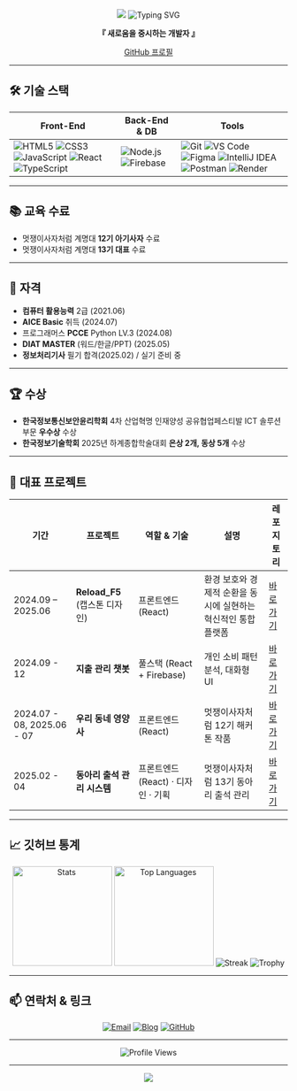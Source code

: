 <div align="center">

<!-- 프로필 헤더 -->
<img src="https://capsule-render.vercel.app/api?type=waving&color=0:4ECDC4,50:45B7D1,100:FF6B6B&height=200&section=header&text=ganglike248&fontSize=40&fontAlign=70&fontAlignY=40&fontColor=ffffff&desc=I%20will%20become%20a%20Full-Stack%20Developer.&descAlign=70&descAlignY=60&animation=fadeIn" />

<!-- 간단 소개 -->
<img src="https://readme-typing-svg.herokuapp.com?font=Fira+Code&size=26&duration=3000&pause=1000&color=45B7D1&center=true&vCenter=true&width=650&height=90&lines=일상의%20불편함을%20편함으로.;책임감/꼼꼼함/창의성" alt="Typing SVG" />

**『 새로움을 중시하는 개발자 』**

[GitHub 프로필](https://github.com/ganglike248)

</div>

---

## 🛠️ 기술 스택

<div align="center">

| Front-End | Back-End & DB | Tools |
|-----------|--------------|-------|
| ![HTML5](https://img.shields.io/badge/HTML5-E34F26?style=for-the-badge&logo=html5&logoColor=white) ![CSS3](https://img.shields.io/badge/CSS3-1572B6?style=for-the-badge&logo=css3&logoColor=white) ![JavaScript](https://img.shields.io/badge/JavaScript-F7DF1E?style=for-the-badge&logo=javascript&logoColor=black) ![React](https://img.shields.io/badge/React-20232A?style=for-the-badge&logo=react&logoColor=61DAFB) ![TypeScript](https://img.shields.io/badge/TypeScript-3178C6?style=for-the-badge&logo=typescript&logoColor=white) | ![Node.js](https://img.shields.io/badge/Node.js-43853D?style=for-the-badge&logo=node.js&logoColor=white) ![Firebase](https://img.shields.io/badge/Firebase-FFCA28?style=for-the-badge&logo=firebase&logoColor=black)| ![Git](https://img.shields.io/badge/Git-F05032?style=for-the-badge&logo=git&logoColor=white) ![VS Code](https://img.shields.io/badge/VS%20Code-007ACC?style=for-the-badge&logo=visual-studio-code&logoColor=white) ![Figma](https://img.shields.io/badge/Figma-B04DFD?style=for-the-badge&logo=figma&logoColor=white) ![IntelliJ IDEA](https://img.shields.io/badge/IntelliJ%20IDEA-000000?style=for-the-badge&logo=intellij-idea&logoColor=white) ![Postman](https://img.shields.io/badge/Postman-FF6C37?style=for-the-badge&logo=postman&logoColor=white) ![Render](https://img.shields.io/badge/Render-ffffff?style=for-the-badge&logo=render&logoColor=black)|

</div>

---

## 📚 교육 수료

- 멋쟁이사자처럼 계명대 **12기 아기사자** 수료
- 멋쟁이사자처럼 계명대 **13기 대표** 수료

---

## 📜 자격

- **컴퓨터 활용능력** 2급 (2021.06)
- **AICE Basic** 취득 (2024.07)
- 프로그래머스 **PCCE** Python LV.3 (2024.08)
- **DIAT MASTER** (워드/한글/PPT) (2025.05)
- **정보처리기사** 필기 합격(2025.02) / 실기 준비 중 

---

## 🏆 수상

- **한국정보통신보안윤리학회** 4차 산업혁명 인재양성 공유협업페스티발 ICT 솔루션 부문 **우수상** 수상
- **한국정보기술학회** 2025년 하계종합학술대회 **은상 2개, 동상 5개** 수상

---

## 🚀 대표 프로젝트

| 기간 | 프로젝트 | 역할 & 기술 | 설명 | 레포지토리 |
|------|----------|-------------|------------|------------|
| 2024.09 – 2025.06 | **Reload_F5**<br>(캡스톤 디자인) | 프론트엔드 (React) | 환경 보호와 경제적 순환을 동시에 실현하는 혁신적인 통합 플랫폼 | [바로가기](https://github.com/ganglike248/Reload_F5/tree/develop) |
| 2024.09 - 12 | **지출 관리 챗봇** | 풀스택 (React + Firebase) | 개인 소비 패턴 분석, 대화형 UI | [바로가기](https://github.com/ganglike248/MoneyChat) |
| 2024.07 - 08, 2025.06 - 07 | **우리 동네 영양사** | 프론트엔드 (React) | 멋쟁이사자처럼 12기 해커톤 작품 | [바로가기](https://github.com/ganglike248/LikeLion-12th-Hackathon) |
| 2025.02 - 04 | **동아리 출석 관리 시스템** | 프론트엔드 (React) · 디자인 · 기획 | 멋쟁이사자처럼 13기 동아리 출석 관리 | [바로가기](https://github.com/ganglike248/likelion_att) |

---

## 📈 깃허브 통계

<div align="center">

<img height="180em" src="https://github-readme-stats.vercel.app/api?username=ganglike248&show_icons=true&theme=radical&hide_border=true&bg_color=0d1117&title_color=4ecdc4&icon_color=ff6b6b&text_color=ffffff&count_private=true" alt="Stats" />

<img height="180em" src="https://github-readme-stats.vercel.app/api/top-langs/?username=ganglike248&layout=compact&theme=radical&hide_border=true&bg_color=0d1117&title_color=4ecdc4&text_color=ffffff&langs_count=8" alt="Top Languages" />

<img src="https://github-readme-streak-stats.herokuapp.com/?user=ganglike248&theme=radical&hide_border=true&background=0d1117&stroke=ff6b6b&ring=4ecdc4&fire=ffa726&currStreakLabel=ffffff" alt="Streak"/>

<!-- 트로피 -->
<img src="https://github-profile-trophy.vercel.app/?username=ganglike248&theme=radical&no-frame=true&no-bg=true&column=4&margin-w=15&margin-h=15" alt="Trophy"/>

</div>

---

## 📫 연락처 & 링크

<div align="center">

[![Email](https://img.shields.io/badge/Email-D14836?style=for-the-badge&logo=gmail&logoColor=white)](mailto:rudfkr248@gmail.com)
[![Blog](https://img.shields.io/badge/Blog-20C997?style=for-the-badge&logo=hashnode&logoColor=white)](https://velog.io/@ganglike/posts)
[![GitHub](https://img.shields.io/badge/GitHub-181717?style=for-the-badge&logo=github&logoColor=white)](https://github.com/ganglike248)

</div>

---

<div align="center">

<img src="https://komarev.com/ghpvc/?username=ganglike248&color=4ecdc4&style=for-the-badge&label=PROFILE+VIEWS" alt="Profile Views" />

</div>

---

<div align="center">

<img src="https://capsule-render.vercel.app/api?type=waving&color=0:4ECDC4,50:45B7D1,100:FF6B6B&height=120&section=footer&text=일상의 불편함으로 부터 편합의 가치를 창출하는 개발자, 'ganglike248'&fontSize=24&fontColor=ffffff&animation=twinkling" />

</div>
